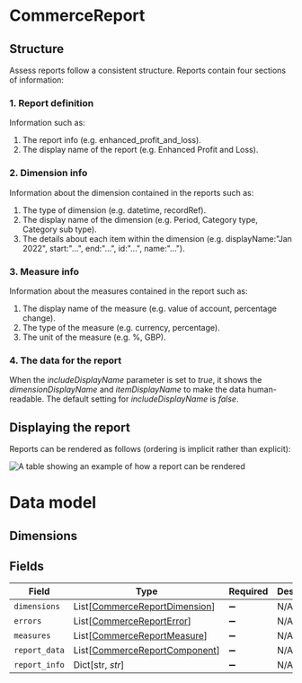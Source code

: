 # CommerceReport

## Structure

Assess reports follow a consistent structure. Reports contain four sections of information:

### 1. Report definition

Information such as:

  1. The report info (e.g. enhanced_profit_and_loss).
  2. The display name of the report (e.g. Enhanced Profit and Loss).
  
### 2. Dimension info

Information about the dimension contained in the reports such as:

  1. The type of dimension (e.g. datetime, recordRef).
  2. The display name of the dimension (e.g. Period, Category type, Category sub type).
  3. The details about each item within the dimension (e.g. displayName:"Jan 2022", start:"...", end:"...", id:"...", name:"...").

### 3. Measure info

Information about the measures contained in the report such as:

  1. The display name of the measure (e.g. value of account, percentage change).
  2. The type of the measure (e.g. currency, percentage).
  3. The unit of the measure (e.g. %, GBP).
  
### 4. The data for the report

When the *includeDisplayName* parameter is set to *true*, it shows the *dimensionDisplayName* and *itemDisplayName* to make the data human-readable. The default setting for *includeDisplayName* is *false*.


## Displaying the report

Reports can be rendered as follows (ordering is implicit rather than explicit):

![A table showing an example of how a report can be rendered](https://files.readme.io/1fa20ca-Report1.png)

# Data model

## Dimensions


## Fields

| Field                                                                           | Type                                                                            | Required                                                                        | Description                                                                     |
| ------------------------------------------------------------------------------- | ------------------------------------------------------------------------------- | ------------------------------------------------------------------------------- | ------------------------------------------------------------------------------- |
| `dimensions`                                                                    | List[[CommerceReportDimension](../../models/shared/commercereportdimension.md)] | :heavy_minus_sign:                                                              | N/A                                                                             |
| `errors`                                                                        | List[[CommerceReportError](../../models/shared/commercereporterror.md)]         | :heavy_minus_sign:                                                              | N/A                                                                             |
| `measures`                                                                      | List[[CommerceReportMeasure](../../models/shared/commercereportmeasure.md)]     | :heavy_minus_sign:                                                              | N/A                                                                             |
| `report_data`                                                                   | List[[CommerceReportComponent](../../models/shared/commercereportcomponent.md)] | :heavy_minus_sign:                                                              | N/A                                                                             |
| `report_info`                                                                   | Dict[str, *str*]                                                                | :heavy_minus_sign:                                                              | N/A                                                                             |